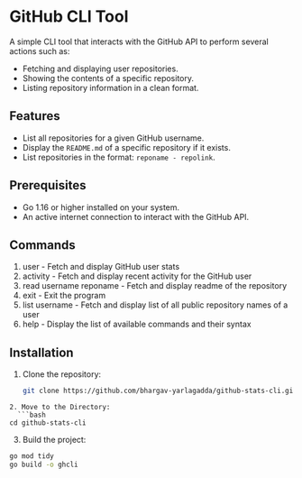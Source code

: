 # GitHub CLI Tool

A simple CLI tool that interacts with the GitHub API to perform several actions such as:
- Fetching and displaying user repositories.
- Showing the contents of a specific repository.
- Listing repository information in a clean format.

## Features
- List all repositories for a given GitHub username.
- Display the `README.md` of a specific repository if it exists.
- List repositories in the format: `reponame - repolink`.

## Prerequisites

- Go 1.16 or higher installed on your system.
- An active internet connection to interact with the GitHub API.

## Commands
1. user <username>        - Fetch and display GitHub user stats
2. activity <username>    - Fetch and display recent activity for the GitHub user
3. read username reponame - Fetch and display readme of the repository
4. exit                   - Exit the program
5. list username          - Fetch and display list of all public repository names of a user
6. help                   - Display the list of available commands and their syntax

## Installation

1. Clone the repository:
   ```bash
   git clone https://github.com/bhargav-yarlagadda/github-stats-cli.git
```
2. Move to the Directory:
  ```bash
cd github-stats-cli  
```
3. Build the project:
  ```bash
go mod tidy
go build -o ghcli
```